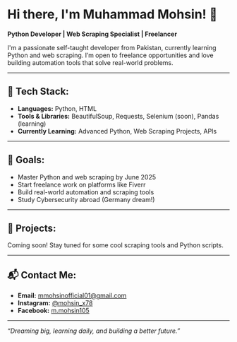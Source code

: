 # Hi there, I'm Muhammad Mohsin! 👋

**Python Developer | Web Scraping Specialist | Freelancer**

I'm a passionate self-taught developer from Pakistan, currently learning Python and web scraping. I’m open to freelance opportunities and love building automation tools that solve real-world problems.

---

## 🚀 Tech Stack:
- **Languages:** Python, HTML
- **Tools & Libraries:** BeautifulSoup, Requests, Selenium (soon), Pandas (learning)
- **Currently Learning:** Advanced Python, Web Scraping Projects, APIs

---

## 📌 Goals:
- Master Python and web scraping by June 2025
- Start freelance work on platforms like Fiverr
- Build real-world automation and scraping tools
- Study Cybersecurity abroad (Germany dream!)

---

## 📂 Projects:
Coming soon! Stay tuned for some cool scraping tools and Python scripts.

---

## 📬 Contact Me:
- **Email:** mmohsinofficial01@gmail.com  
- **Instagram:** [@mohsin_x78](https://www.instagram.com/mohsin_x78)  
- **Facebook:** [m.mohsin105](https://www.facebook.com/m.mohsin105)

---

_“Dreaming big, learning daily, and building a better future.”_

<!--
**Mohsin-Pk/Mohsin-Pk** is a ✨ _special_ ✨ repository because its `README.md` (this file) appears on your GitHub profile.

Here are some ideas to get you started:

- 🔭 I’m currently working on ...
- 🌱 I’m currently learning ...
- 👯 I’m looking to collaborate on ...
- 🤔 I’m looking for help with ...
- 💬 Ask me about ...
- 📫 How to reach me: ...
- 😄 Pronouns: ...
- ⚡ Fun fact: ...
-->
